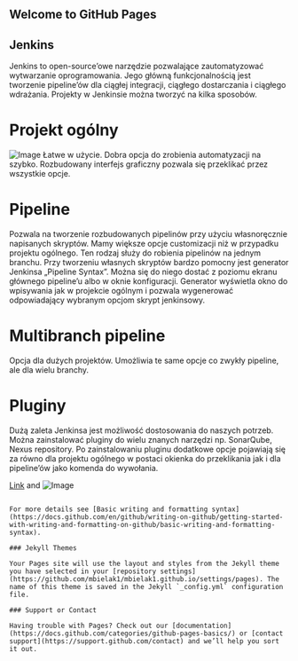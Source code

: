 ## Welcome to GitHub Pages

## Jenkins

Jenkins to open-source’owe narzędzie pozwalające zautomatyzować wytwarzanie oprogramowania. Jego główną funkcjonalnością jest tworzenie pipeline’ów dla ciągłej integracji, ciągłego dostarczania i ciągłego wdrażania. Projekty w Jenkinsie można tworzyć na kilka sposobów.

# Projekt ogólny
![Image](https://github.com/mbielak1/mbielak1.github.io/Obraz1.png)
Łatwe w użycie. Dobra opcja do zrobienia automatyzacji na szybko. Rozbudowany interfejs graficzny pozwala się przeklikać przez wszystkie opcje.

# Pipeline

Pozwala na tworzenie rozbudowanych pipelinów przy użyciu własnoręcznie napisanych skryptów. Mamy większe opcje customizacji niż w przypadku projektu ogólnego. Ten rodzaj służy do robienia pipelinów na jednym branchu. Przy tworzeniu własnych skryptów bardzo pomocny jest generator Jenkinsa „Pipeline Syntax”. Można się do niego dostać z poziomu ekranu głównego pipeline’u albo w oknie konfiguracji. Generator wyświetla okno do wpisywania jak w projekcie ogólnym i pozwala wygenerować odpowiadający wybranym opcjom skrypt jenkinsowy.

# Multibranch pipeline

Opcja dla dużych projektów. Umożliwia te same opcje co zwykły pipeline, ale dla wielu branchy.

# Pluginy

Dużą zaleta Jenkinsa jest możliwość dostosowania do naszych potrzeb. Można zainstalować pluginy do wielu znanych narzędzi np. SonarQube, Nexus repository. Po zainstalowaniu pluginu dodatkowe opcje pojawiają się za równo dla projektu ogólnego w postaci okienka do przeklikania jak i dla pipeline’ów jako komenda do wywołania.




[Link](url) and ![Image](src)
```

For more details see [Basic writing and formatting syntax](https://docs.github.com/en/github/writing-on-github/getting-started-with-writing-and-formatting-on-github/basic-writing-and-formatting-syntax).

### Jekyll Themes

Your Pages site will use the layout and styles from the Jekyll theme you have selected in your [repository settings](https://github.com/mbielak1/mbielak1.github.io/settings/pages). The name of this theme is saved in the Jekyll `_config.yml` configuration file.

### Support or Contact

Having trouble with Pages? Check out our [documentation](https://docs.github.com/categories/github-pages-basics/) or [contact support](https://support.github.com/contact) and we’ll help you sort it out.
